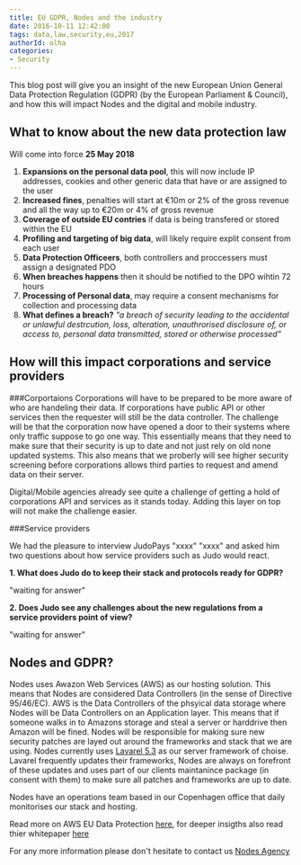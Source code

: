 ```yaml
---
title: EU GDPR, Nodes and the industry
date: 2016-10-11 12:42:00
tags: data,law,security,eu,2017
authorId: olha
categories:
- Security
---
```


This blog post will give you an insight of the new European Union General Data Protection Regulation (GDPR) (by the European Parliament & Council), and how this will impact Nodes and the digital and mobile industry. 

## What to know about the new data protection law

Will come into force **25 May 2018**

1. **Expansions on the personal data pool**, this will now include IP addresses, cookies and other generic data that have or are assigned to the user
2. **Increased fines**, penalties will start at €10m or 2% of the gross revenue and all the way up to €20m or 4% of gross revenue
3. **Coverage of outside EU contries** if data is being transfered or stored within the EU
4. **Profiling and targeting of big data**, will likely require explit consent from each user
5. **Data Protection Officeers**, both controllers and proccessers must assign a designated PDO
6. **When breaches happens** then it should be notified to the DPO wihtin 72 hours
7. **Processing of Personal data**, may require a consent mechanisms for collection and processing data
8. **What defines a breach?** *"a breach of security leading to the accidental or unlawful destrcution, loss, alteration, unauthrorised disclosure of, or access to, personal data transmitted, stored or otherwise processed"*

## How will this impact corporations and service providers

###Corportaions 
Corporations will have to be prepared to be more aware of who are handeling their data. If corporations have public API or other services then the requester will still be the data controller. The challenge will be that the corporation now have opened a door to their systems where only traffic suppose to go one way. This essentially means that they need to make sure that their security is up to date and not just rely on old none updated systems. This also means that we proberly will see higher security screening before corporations allows third parties to request and amend data on their server.

Digital/Mobile agencies already see quite a challenge of getting a hold of corporations API and services as it stands today. Adding this layer on top will not make the challenge easier. 

###Service providers

We had the pleasure to interview JudoPays "xxxx" "xxxx" and asked him two questions about how service providers such as Judo would react.

**1. What does Judo do to keep their stack and protocols ready for GDPR?**

"waiting for answer"

**2. Does Judo see any challenges about the new regulations from a service providers point of view?**

"waiting for answer"

## Nodes and GDPR?

Nodes uses Awazon Web Services (AWS) as our hosting solution. This means that Nodes are considered Data Controllers (in the sense of Directive 95/46/EC). AWS is the Data Controllers of the phsyical data storage where Nodes will be Data Controllers on an Application layer. This means that if someone walks in to Amazons storage and steal a server or harddrive then Amazon will be fined. Nodes will be responsible for making sure new security patches are layed out around the frameworks and stack that we are using. Nodes currently uses [Lavarel 5.3](https://laravel.com/) as our server framework of choise. Lavarel frequently updates their frameworks, Nodes are always on forefront of these updates and uses part of our clients maintanince package (in consent with them) to make sure all patches and frameworks are up to date.

Nodes have an operations team based in our Copenhagen office that daily monitorises our stack and hosting.  

Read more on AWS EU Data Protection [here](https://aws.amazon.com/compliance/eu-data-protection/), for deeper insigths also read thier whitepaper [here](https://d0.awsstatic.com/whitepapers/compliance/AWS_EU_Data_Protection_Whitepaper.pdf)

For any more information please don't hesitate to contact us [Nodes Agency](https://www.nodesagency.com/kontakt/)